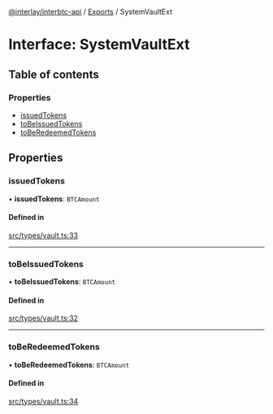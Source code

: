 [@interlay/interbtc-api](/README.md) / [Exports](/modules.md) / SystemVaultExt

# Interface: SystemVaultExt

## Table of contents

### Properties

- [issuedTokens](/interfaces/SystemVaultExt.md#issuedtokens)
- [toBeIssuedTokens](/interfaces/SystemVaultExt.md#tobeissuedtokens)
- [toBeRedeemedTokens](/interfaces/SystemVaultExt.md#toberedeemedtokens)

## Properties

### issuedTokens

• **issuedTokens**: `BTCAmount`

#### Defined in

[src/types/vault.ts:33](https://github.com/interlay/interbtc-api/blob/5eab153/src/types/vault.ts#L33)

___

### toBeIssuedTokens

• **toBeIssuedTokens**: `BTCAmount`

#### Defined in

[src/types/vault.ts:32](https://github.com/interlay/interbtc-api/blob/5eab153/src/types/vault.ts#L32)

___

### toBeRedeemedTokens

• **toBeRedeemedTokens**: `BTCAmount`

#### Defined in

[src/types/vault.ts:34](https://github.com/interlay/interbtc-api/blob/5eab153/src/types/vault.ts#L34)
